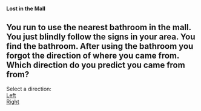 #### Lost in the Mall

You run to use the nearest bathroom in the mall. You just blindly follow the signs in your area. 
You find the bathroom.
After using the bathroom you forgot the direction of where you came from. 
Which direction do you predict you came from from?
---
Select a direction:  
[Left](../lost-in-mall2/left/directleft)  
[Right](../lost-in-mall2/right/directright)
